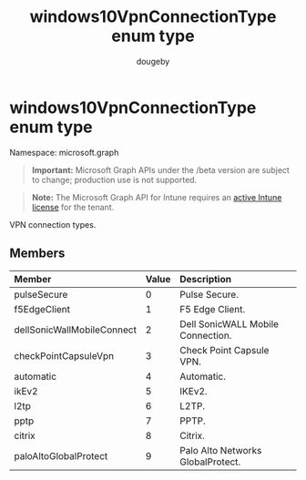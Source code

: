 ﻿---
title: "windows10VpnConnectionType enum type"
description: "VPN connection types."
author: "dougeby"
localization_priority: Normal
ms.prod: "intune"
doc_type: enumPageType
---

# windows10VpnConnectionType enum type

Namespace: microsoft.graph

> **Important:** Microsoft Graph APIs under the /beta version are subject to change; production use is not supported.

> **Note:** The Microsoft Graph API for Intune requires an [active Intune license](https://go.microsoft.com/fwlink/?linkid=839381) for the tenant.

VPN connection types.

## Members

| Member                     | Value | Description                       |
| :------------------------- | :---- | :-------------------------------- |
| pulseSecure                | 0     | Pulse Secure.                     |
| f5EdgeClient               | 1     | F5 Edge Client.                   |
| dellSonicWallMobileConnect | 2     | Dell SonicWALL Mobile Connection. |
| checkPointCapsuleVpn       | 3     | Check Point Capsule VPN.          |
| automatic                  | 4     | Automatic.                        |
| ikEv2                      | 5     | IKEv2.                            |
| l2tp                       | 6     | L2TP.                             |
| pptp                       | 7     | PPTP.                             |
| citrix                     | 8     | Citrix.                           |
| paloAltoGlobalProtect      | 9     | Palo Alto Networks GlobalProtect. |
